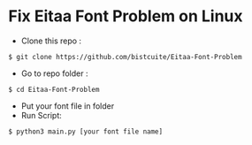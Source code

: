 # Fix Eitaa Font Problem on Linux

- Clone this repo :
```
$ git clone https://github.com/bistcuite/Eitaa-Font-Problem
```

- Go to repo folder :
```
$ cd Eitaa-Font-Problem
```

- Put your font file in folder 
- Run Script:
```
$ python3 main.py [your font file name]
```

